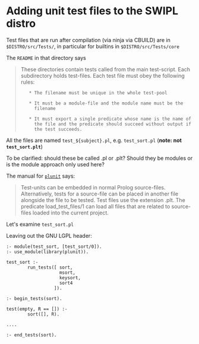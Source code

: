 # Adding unit test files to the SWIPL distro

Test files that are run after compilation (via ninja via CBUILD) are in `$DISTRO/src/Tests/`, in particular for builtins in `$DISTRO/src/Tests/core`

The `README` in that directory says

> These directories contain tests called from   the main test-script. Each
> subdirectory holds test-files. Each test file   must  obey the following
> rules:
>
>        * The filename must be unique in the whole test-pool
>
>        * It must be a module-file and the module name must be the
>          filename
>
>        * It must export a single predicate whose name is the name of
>          the file and the predicate should succeed without output if
>          the test succeeds.
                   
All the files are named `test_${subject}.pl`, e.g. `test_sort.pl` (**note: not `test_sort.plt`**)

To be clarified: should these be called .pl or .plt? Should they be modules or is the module approach only used here?

The manual for [`plunit`](https://eu.swi-prolog.org/pldoc/doc_for?object=section(%27packages/plunit.html%27)) says:

> Test-units can be embedded in normal Prolog source-files. Alternatively, tests for a source-file can be 
> placed in another file alongside the file to be tested. Test files use the extension .plt. The predicate
> load_test_files/1 can load all files that are related to source-files loaded into the current project. 

Let's examine `test_sort.pl`

Leaving out the GNU LGPL header: 

```
:- module(test_sort, [test_sort/0]).
:- use_module(library(plunit)).

test_sort :-
        run_tests([ sort,
                    msort,
                    keysort,
                    sort4
                  ]).

:- begin_tests(sort).

test(empty, R == []) :-
        sort([], R).

....

:- end_tests(sort).
```

